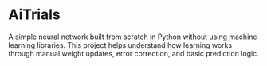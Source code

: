 # AiTrials
A simple neural network built from scratch in Python without using machine learning libraries. This project helps understand how learning works through manual weight updates, error correction, and basic prediction logic.
